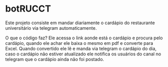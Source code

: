 # botRUCCT
Este projeto consiste em mandar diariamente o cardápio do restaurante universitário via telegram automaticamente.

O que o código faz?
Ele acessa o link aonde está o cardápio e procura pelo cardápio, quando ele achar ele baixa o mesmo em pdf e converte para Excel.
Quando convertido ele lê e manda via telegram o cardápio do dia, caso o cardápio não estiver atualizado ele notifica os usuários do canal no telegram que o cardápio ainda não foi postado.
